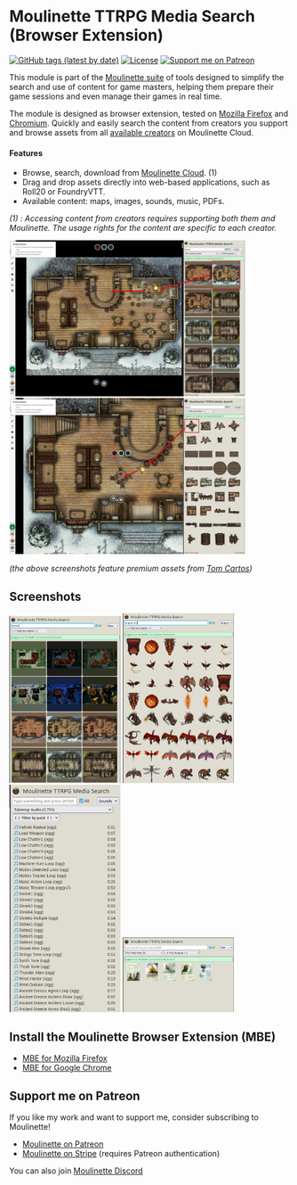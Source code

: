 # Moulinette TTRPG Media Search (Browser Extension)

[![GitHub tags (latest by date)](https://img.shields.io/github/v/tag/SvenWerlen/moulinette-browser-extension)](https://github.com/SvenWerlen/moulinette-browser-extension/releases)
[![License](https://img.shields.io/github/license/SvenWerlen/moulinette-browser-extension)](https://github.com/SvenWerlen/moulinette-browser-extension/blob/main/LICENSE.txt)
[![Support me on Patreon](https://img.shields.io/badge/patreon-Support%20me-informational)](https://www.patreon.com/moulinette)

This module is part of the [Moulinette suite](https://www.moulinette.cloud) of tools designed to simplify the search and use of content for game masters, helping them prepare their game sessions and even manage their games in real time.

The module is designed as browser extension, tested on [Mozilla Firefox](https://www.mozilla.org/firefox) and [Chromium](https://www.chromium.org). Quickly and easily search the content from creators you support and browse assets from all [available creators](https://assets.moulinette.cloud/marketplace/creators) on Moulinette Cloud.

#### Features
* Browse, search, download from [Moulinette Cloud](https://assets.moulinette.cloud/marketplace/creators). (1)
* Drag and drop assets directly into web-based applications, such as Roll20 or FoundryVTT.
* Available content: maps, images, sounds, music, PDFs. 

*(1) : Accessing content from creators requires supporting both them and Moulinette. The usage rights for the content are specific to each creator.*

<img src="docs/img/extension-drag-drop1.jpg" height="280" title="Drag & drop a map into your VTT" /> <img src="docs/img/extension-drag-drop2.jpg" height="280" title="Drag & drop an asset (table) onto your map"/> 

*(the above screenshots feature premium assets from [Tom Cartos](https://www.patreon.com/tomcartos))*


## <a name=""/>Screenshots

<img src="docs/img/extension-maps.jpg" width="200" /> <img src="docs/img/extension-images.jpg" width="200" /> <img src="docs/img/extension-sounds.jpg" width="200" /> <img src="docs/img/extension-pdfs.jpg" width="200" />


## <a name="install"/>Install the Moulinette Browser Extension (MBE)

* [MBE for Mozilla Firefox](https://addons.mozilla.org/en-CA/firefox/addon/moulinette)
* [MBE for Google Chrome](https://chromewebstore.google.com/detail/moulinette/jobgolcfpmhokjccabjfgnelphonlaeg)

## <a name="support"/>Support me on Patreon

If you like my work and want to support me, consider subscribing to Moulinette!
* [Moulinette on Patreon](https://www.patreon.com/moulinette)
* [Moulinette on Stripe](https://assets.moulinette.cloud/pricing) (requires Patreon authentication)

You can also join [Moulinette Discord](https://discord.gg/xg3dcMQfP2)
